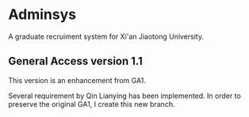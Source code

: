 Adminsys
========
A graduate recruiment system for Xi'an Jiaotong University.

General Access version 1.1
------------------------
This version is an enhancement from GA1.

Several requirement by Qin Lianying has been implemented. In order to preserve the original GA1, I create this new branch.
